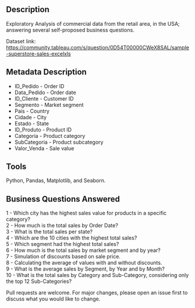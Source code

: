 ## Description

Exploratory Analysis of commercial data from the retail area, in the USA; answering several self-proposed business questions.

Dataset link: <https://community.tableau.com/s/question/0D54T00000CWeX8SAL/sample-superstore-sales-excelxls>

## Metadata Description

* ID_Pedido        - Order ID<br>
* Data_Pedido      - Order date<br>
* ID_Cliente       - Customer ID<br>
* Segmento         - Market segment<br>
* Pais             - Country<br>
* Cidade           - City<br>
* Estado           - State<br>
* ID_Produto       - Product ID<br>
* Categoria        - Product category<br>
* SubCategoria     - Product subcategory<br>
* Valor_Venda      - Sale value<br>

## Tools

Python, Pandas, Matplotlib, and Seaborn.


## Business Questions Answered

1 - Which city has the highest sales value for products in a specific category?<br>
2 - How much is the total sales by Order Date?<br>
3 - What is the total sales per state?<br>
4 - Which are the 10 cities with the highest total sales?<br>
5 - Which segment had the highest total sales?<br>
6 - How much is the total sales by market segment and by year?<br>
7 - Simulation of discounts based on sale price.<br>
8 - Calculating the average of values ​​with and without discounts.<br>
9 - What is the average sales by Segment, by Year and by Month?<br>
10 - What is the total sales by Category and Sub-Category, considering only the top 12 Sub-Categories?<br>


Pull requests are welcome. For major changes, please open an issue first
to discuss what you would like to change.
